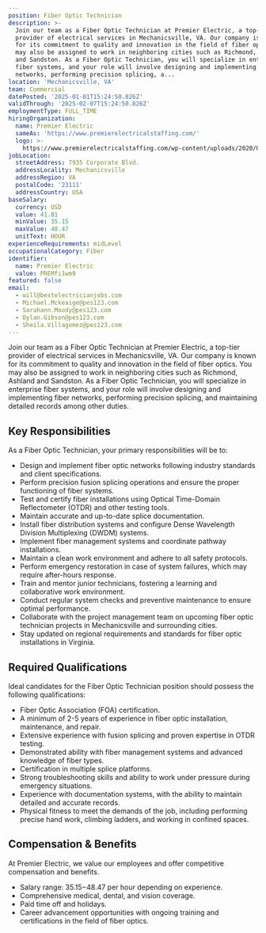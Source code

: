 ```yaml
---
position: Fiber Optic Technician
description: >-
  Join our team as a Fiber Optic Technician at Premier Electric, a top-tier
  provider of electrical services in Mechanicsville, VA. Our company is known
  for its commitment to quality and innovation in the field of fiber optics. You
  may also be assigned to work in neighboring cities such as Richmond, Ashland
  and Sandston. As a Fiber Optic Technician, you will specialize in enterprise
  fiber systems, and your role will involve designing and implementing fiber
  networks, performing precision splicing, a...
location: 'Mechanicsville, VA'
team: Commercial
datePosted: '2025-01-01T15:24:50.826Z'
validThrough: '2025-02-07T15:24:50.826Z'
employmentType: FULL_TIME
hiringOrganization:
  name: Premier Electric
  sameAs: 'https://www.premierelectricalstaffing.com/'
  logo: >-
    https://www.premierelectricalstaffing.com/wp-content/uploads/2020/05/Premier-Electrical-Staffing-logo.png
jobLocation:
  streetAddress: 7935 Corporate Blvd.
  addressLocality: Mechanicsville
  addressRegion: VA
  postalCode: '23111'
  addressCountry: USA
baseSalary:
  currency: USD
  value: 41.81
  minValue: 35.15
  maxValue: 48.47
  unitText: HOUR
experienceRequirements: midLevel
occupationalCategory: Fiber
identifier:
  name: Premier Electric
  value: PREMfi1wm9
featured: false
email:
  - will@bestelectricianjobs.com
  - Michael.Mckeaige@pes123.com
  - Sarahann.Moody@pes123.com
  - Dylan.Gibson@pes123.com
  - Sheila.Villagomez@pes123.com
---
```




Join our team as a Fiber Optic Technician at Premier Electric, a top-tier provider of electrical services in Mechanicsville, VA. Our company is known for its commitment to quality and innovation in the field of fiber optics. You may also be assigned to work in neighboring cities such as Richmond, Ashland and Sandston. As a Fiber Optic Technician, you will specialize in enterprise fiber systems, and your role will involve designing and implementing fiber networks, performing precision splicing, and maintaining detailed records among other duties. 

## Key Responsibilities
As a Fiber Optic Technician, your primary responsibilities will be to:

- Design and implement fiber optic networks following industry standards and client specifications.
- Perform precision fusion splicing operations and ensure the proper functioning of fiber systems.
- Test and certify fiber installations using Optical Time-Domain Reflectometer (OTDR) and other testing tools.
- Maintain accurate and up-to-date splice documentation.
- Install fiber distribution systems and configure Dense Wavelength Division Multiplexing (DWDM) systems.
- Implement fiber management systems and coordinate pathway installations.
- Maintain a clean work environment and adhere to all safety protocols.
- Perform emergency restoration in case of system failures, which may require after-hours response.
- Train and mentor junior technicians, fostering a learning and collaborative work environment.
- Conduct regular system checks and preventive maintenance to ensure optimal performance.
- Collaborate with the project management team on upcoming fiber optic technician projects in Mechanicsville and surrounding cities.
- Stay updated on regional requirements and standards for fiber optic installations in Virginia.

## Required Qualifications
Ideal candidates for the Fiber Optic Technician position should possess the following qualifications:

- Fiber Optic Association (FOA) certification.
- A minimum of 2-5 years of experience in fiber optic installation, maintenance, and repair.
- Extensive experience with fusion splicing and proven expertise in OTDR testing.
- Demonstrated ability with fiber management systems and advanced knowledge of fiber types.
- Certification in multiple splice platforms.
- Strong troubleshooting skills and ability to work under pressure during emergency situations.
- Experience with documentation systems, with the ability to maintain detailed and accurate records.
- Physical fitness to meet the demands of the job, including performing precise hand work, climbing ladders, and working in confined spaces.

## Compensation & Benefits
At Premier Electric, we value our employees and offer competitive compensation and benefits. 

- Salary range: $35.15-$48.47 per hour depending on experience.
- Comprehensive medical, dental, and vision coverage.
- Paid time off and holidays.
- Career advancement opportunities with ongoing training and certifications in the field of fiber optics.
